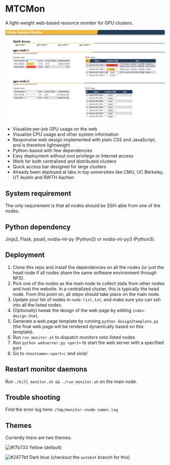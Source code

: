 # MTCMon
A light-weight web-based resource monitor for GPU clusters.

<p align="center"><img alt="teaser" src="doc/img/teaser.png"></p>

- Visualize per-job GPU usage on the web
- Visualize CPU usage and other system information
- Responsive web design implemented with plain CSS and JavaScript, and is therefore lightweight
- Python-based with few dependencies
- Easy deployment without root privilege or Internet access
- Work for both centralized and distributed clusters
- Quick access bar designed for large clusters
- Already been deployed at labs in top universities like CMU, UC Berkeley, UT Austin and RWTH Aachen

## System requirement
The only requirement is that all nodes should be SSH-able from one of the nodes.

## Python dependency
Jinja2, Flask, psutil, nvidia-ml-py (Python2) or nvidia-ml-py3 (Python3).

## Deployment

1. Clone this repo and install the dependencies on all the nodes (or just the head node if all nodes share the same software environment through NFS).
1. Pick one of the nodes as the main node to collect stats from other nodes and host the website. In a centralized cluster, this is typically the head node. From this point on, all steps should take place on the main node.
1. Update your list of nodes in `node-list.txt`, and make sure you can ssh into all the listed nodes.
1. (Optionally) tweak the design of the web page by editing `index-design.html`.
1. Generate a web page template by running `python design2template.py` (the final web page will be rendered dynamically based on this template).
1. Run `run_monitor.sh` to dispatch monitors onto listed nodes
1. Run `python webserver.py <port>` to start the web server with a specified port
1. Go to `<hostname>:<port>/` and viola!

## Restart monitor daemons
Run `./kill_monitor.sh && ./run_monitor.sh` on the main node.

## Trouble shooting
Find the error log here: `/tmp/monitor-<node name>.log`

## Themes
Currently there are two themes:

![#f7b733](https://via.placeholder.com/15/f7b733/000000?text=+) Yellow (default)

![#2477bf](https://via.placeholder.com/15/2477bf/000000?text=+) Dark blue (checkout the `autobot` branch for this)
